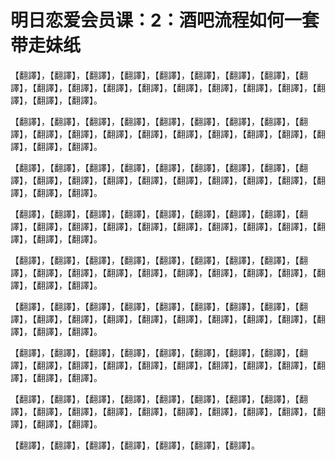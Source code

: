 # 明日恋爱会员课：2：酒吧流程如何一套带走妹纸

【翻譯】，【翻譯】，【翻譯】，【翻譯】，【翻譯】，【翻譯】，【翻譯】，【翻譯】，【翻譯】，【翻譯】，【翻譯】，【翻譯】，【翻譯】，【翻譯】，【翻譯】，【翻譯】，【翻譯】，【翻譯】，【翻譯】，【翻譯】。

【翻譯】，【翻譯】，【翻譯】，【翻譯】，【翻譯】，【翻譯】，【翻譯】，【翻譯】，【翻譯】，【翻譯】，【翻譯】，【翻譯】，【翻譯】，【翻譯】，【翻譯】，【翻譯】，【翻譯】，【翻譯】，【翻譯】，【翻譯】。

【翻譯】，【翻譯】，【翻譯】，【翻譯】，【翻譯】，【翻譯】，【翻譯】，【翻譯】，【翻譯】，【翻譯】，【翻譯】，【翻譯】，【翻譯】，【翻譯】，【翻譯】，【翻譯】，【翻譯】，【翻譯】，【翻譯】，【翻譯】。

【翻譯】，【翻譯】，【翻譯】，【翻譯】，【翻譯】，【翻譯】，【翻譯】，【翻譯】，【翻譯】，【翻譯】，【翻譯】，【翻譯】，【翻譯】，【翻譯】，【翻譯】，【翻譯】，【翻譯】，【翻譯】，【翻譯】，【翻譯】。

【翻譯】，【翻譯】，【翻譯】，【翻譯】，【翻譯】，【翻譯】，【翻譯】，【翻譯】，【翻譯】，【翻譯】，【翻譯】，【翻譯】，【翻譯】，【翻譯】，【翻譯】，【翻譯】，【翻譯】，【翻譯】，【翻譯】，【翻譯】。

【翻譯】，【翻譯】，【翻譯】，【翻譯】，【翻譯】，【翻譯】，【翻譯】，【翻譯】，【翻譯】，【翻譯】，【翻譯】，【翻譯】，【翻譯】，【翻譯】，【翻譯】，【翻譯】，【翻譯】，【翻譯】，【翻譯】，【翻譯】。

【翻譯】，【翻譯】，【翻譯】，【翻譯】，【翻譯】，【翻譯】，【翻譯】，【翻譯】，【翻譯】，【翻譯】，【翻譯】，【翻譯】，【翻譯】，【翻譯】，【翻譯】，【翻譯】，【翻譯】，【翻譯】，【翻譯】，【翻譯】。

【翻譯】，【翻譯】，【翻譯】，【翻譯】，【翻譯】，【翻譯】，【翻譯】，【翻譯】，【翻譯】，【翻譯】，【翻譯】，【翻譯】，【翻譯】，【翻譯】，【翻譯】，【翻譯】，【翻譯】，【翻譯】，【翻譯】，【翻譯】。

【翻譯】，【翻譯】，【翻譯】，【翻譯】，【翻譯】，【翻譯】，【翻譯】。